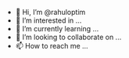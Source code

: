 - 👋 Hi, I’m @rahuloptim
- 👀 I’m interested in ...
- 🌱 I’m currently learning ...
- 💞️ I’m looking to collaborate on ...
- 📫 How to reach me ...

<!---
rahuloptim/rahuloptim is a ✨ special ✨ repository because its `README.md` (this file) appears on your GitHub profile.
You can click the Preview link to take a look at your changes.
--->
